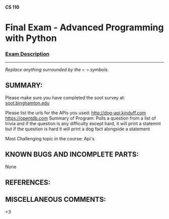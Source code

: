 #### CS 110
# Final Exam - Advanced Programming with Python

### [Exam Description](https://docs.google.com/document/d/1FI-WV95nSTK1JMg5j5sKhxcbl46DPVPkBrxC3FMo45g/edit?usp=sharing)

***

_Replace anything surrounded by the `< >` symbols._

## SUMMARY:
Please make sure you have completed the soot survey at:
    [soot.binghamton.edu](https://soot.binghamton.edu)

Please list the urls for the APIs you used:
http://dog-api.kinduff.com
https://opentdb.com
  Summary of Program: Pulls a question from a list of trivia and if the question is any difficulty except hard, it will print a statemnt but if the question is hard it will print a dog fact alongside a statement

Most Challenging topic in the course:
Api's

## KNOWN BUGS AND INCOMPLETE PARTS:
 None

## REFERENCES:
 

## MISCELLANEOUS COMMENTS:
 <3
